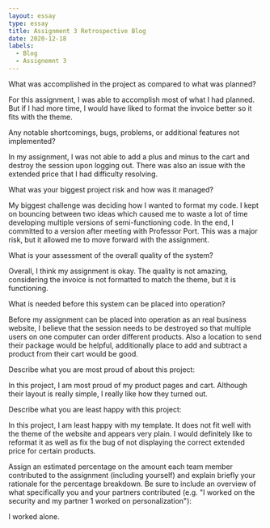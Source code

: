 ```yaml
---
layout: essay
type: essay
title: Assignment 3 Retrospective Blog
date: 2020-12-18
labels:
  - Blog
  - Assignemnt 3
---
```


What was accomplished in the project as compared to what was planned?

 For this assignment, I was able to accomplish most of what I had planned. But if I had more time, I would have liked to format the invoice better so it fits with the theme.


Any notable shortcomings, bugs, problems, or additional features not implemented?

In my assignment, I was not able to add a plus and minus to the cart and destroy the session upon logging out. There was also an issue with the extended price that I had difficulty resolving.
 
 
What was your biggest project risk and how was it managed?

 My biggest challenge was deciding how I wanted to format my code. I kept on bouncing between two ideas which caused me to waste a lot of time developing multiple versions of semi-functioning code. In the end, I committed to a version after meeting with Professor Port. This was a major risk, but it allowed me to move forward with the assignment. 
 
 
What is your assessment of the overall quality of the system?

 Overall, I think my assignment is okay. The quality is not amazing, considering the invoice is not formatted to match the theme, but it is functioning. 
  
  
What is needed before this system can be placed into operation?

 Before my assignment can be placed into operation as an real business website, I believe that the session needs to be destroyed so that multiple users on one computer can order different products. Also a location to send their package would be helpful, additionally place to add and subtract a product from their cart would be good.
 
 
Describe what you are most proud of about this project:

 In this project, I am most proud of my product pages and cart. Although their layout is really simple, I really like how they turned out. 
 
 
Describe what you are least happy with this project:

 In this project, I am least happy with my template. It does not fit well with the theme of the website and appears very plain. I would definitely like to reformat it as well as fix the bug of not displaying the correct extended price for certain products.
 
 
Assign an estimated percentage on the amount each team member contributed to the assignment (including yourself) and explain briefly your rationale for the percentage breakdown. Be sure to include an overview of what specifically you and your partners contributed (e.g. "I worked on the security and my partner 1 worked on personalization"):

I worked alone.

